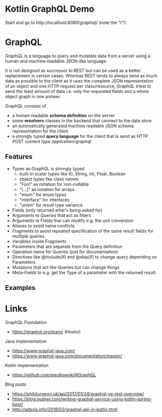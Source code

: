 Kotlin GraphQL Demo
===================

Start and go to http://localhost:8080/graphiql/ (note the "i"!)

GraphQL
=======

GraphQL is a language to query and mutatate data from a server using a human and machine 
readable JSON-like language.

It is not designed as successor to REST but can be used as a better replacement 
in certain cases. Whereas REST tends to always send as much data as possible to the 
client as it uses the complete JSON representation of an object and one HTTP request
per class/resource, GraphQL triest to send the least amount of data i.e. only the
requested fields and a whole object graph in one answer.   

GraphQL consists of
* a human readable **schema definition** on the server
* some **resolvers** classes in the backend that connect to the data store
* an automatically generated machine readable JSON schema representation for the client  
* a strongly typed **query language** for the client that is send as HTTP POST content type *application/graphql*

Features
--------
- Types as GraphQL is strongly typed
  * built-in scalar types like ID, String, Int, Float, Boolean
  * object types like class names
  * "Foo!" as notation for non-nullable
  * "[...]" as notation for arrays
  * "enum" for enum types
  * "interface" for interfaces
  * "union" for result type variance
- Fields (only returned what's being asked for)
- Arguments to Queries that act as filters
- Arguments to Fields that can modify e.g. the unit conversion
- Aliases to avoid name conflicts
- Fragments to avoid repeated specification of the same result fields for multiple queries
- Variables inside Fragments
- Parameters that are separate from the Query definition
- Operation name for Queries (just for documentation)
- Directives like @include(if) and @skip(if) to change query depending on Parameters
- Mutations that act like Queries but can change things
- Meta-Fields to e.g. get the Type of a parameter with the returned result

Examples
--------


Links
=====

GraphQL Foundation
* https://graphql.org/learn/ (Howto)

Java implementation
* https://www.graphql-java.com/
* https://www.graphql-java.com/documentation/master/

Kotlin implementation
* https://github.com/pgutkowski/KGraphQL

Blog posts
* https://philsturgeon.uk/api/2017/01/24/graphql-vs-rest-overview/
* https://blog.pusher.com/writing-graphql-service-using-kotlin-spring-boot/
* http://adavis.info/2018/02/graphql-api-in-kotlin.html
